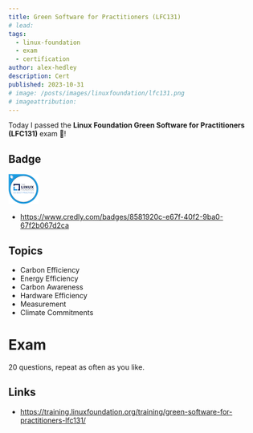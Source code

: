 ```yaml
---
title: Green Software for Practitioners (LFC131)
# lead:
tags:
  - linux-foundation
  - exam
  - certification
author: alex-hedley
description: Cert
published: 2023-10-31
# image: /posts/images/linuxfoundation/lfc131.png
# imageattribution:
---
```


<!-- # Linux Foundation Green Software for Practitioners (LFC131) -->

Today I passed the **Linux Foundation Green Software for Practitioners (LFC131)** exam 🎉!

## Badge

![Linux Foundation Green Software for Practitioners (LFC131](images/linuxfoundation/lfc131.png "Linux Foundation Green Software for Practitioners (LFC131")

- https://www.credly.com/badges/8581920c-e67f-40f2-9ba0-67f2b067d2ca

## Topics

- Carbon Efficiency
- Energy Efficiency
- Carbon Awareness
- Hardware Efficiency
- Measurement
- Climate Commitments

# Exam

20 questions, repeat as often as you like.

## Links

- https://training.linuxfoundation.org/training/green-software-for-practitioners-lfc131/
